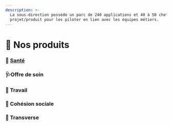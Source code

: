 ```yaml
---
description: >-
  La sous-direction possède un parc de 240 applications et 40 à 50 chefs de
  projet/produit pour les piloter en lien avec les équipes métiers.
---
```


# 🧩 Nos produits

### 🧬 [Santé](sante.md)

### 🩺Offre de soin

### 🧱 Travail

### 🤝 Cohésion sociale

### 📎 Transverse

